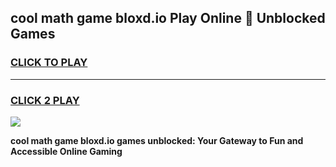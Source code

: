 
## cool math game bloxd.io Play Online 👋 Unblocked Games
<h3>
<a href="https://news.freeplayer.one?title=cool_math_game_bloxd.io&ref=17CMG">CLICK TO PLAY</a></h3>
<hr>

<h3>
<a href="https://news.freeplayer.one?title=cool_math_game_bloxd.io&ref=17CMG">CLICK 2 PLAY</a>
  
</h3>

<a href="https://news.freeplayer.one?title=cool_math_game_bloxd.io&ref=17CMG/"><img src="https://clearcache.store/games.png"></a>


**cool math game bloxd.io games unblocked: Your Gateway to Fun and Accessible Online Gaming**
